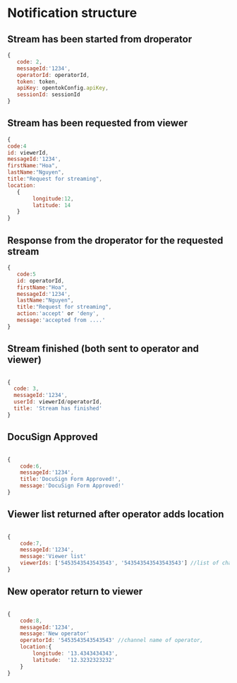 
# Notification structure



## Stream has been started from droperator
```javascript
{
   code: 2,
   messageId:'1234',
   operatorId: operatorId,
   token: token,
   apiKey: opentokConfig.apiKey,
   sessionId: sessionId
}
```
## Stream has been requested from viewer
```javascript
{
code:4
id: viewerId,
messageId:'1234',
firstName:"Hoa",
lastName:"Nguyen",
title:"Request for streaming",
location:
   {
        longitude:12,
        latitude: 14
   }
}
```

## Response from the droperator for the requested stream
```javascript
{
   code:5
   id: operatorId,
   firstName:"Hoa",
   messageId:'1234',
   lastName:"Nguyen",
   title:"Request for streaming",
   action:'accept' or 'deny',
   message:'accepted from ....'
}
```
## Stream finished (both sent to operator and viewer)
```javascript

{
  code: 3,
  messageId:'1234',
  userId: viewerId/operatorId,
  title: 'Stream has finished'
}
```
## DocuSign Approved
```javascript

{
	code:6,
	messageId:'1234',
	title:'DocuSign Form Approved!',
	message:'DocuSign Form Approved!'
}

```
## Viewer list returned after operator adds location
```javascript

{
	code:7,
	messageId:'1234',
	message:'Viewer list'
	viewerIds: ['5453543543543543', '543543543543543543'] //list of channel of viewer.
}

```
## New operator return to viewer 
```javascript

{
	code:8,
	messageId:'1234',
	message:'New operator'
	operatorId: '5453543543543543' //channel name of operator,
	location:{
		longitude: '13.4343434343',
		latitude:  '12.3232323232'
	}
}

```
